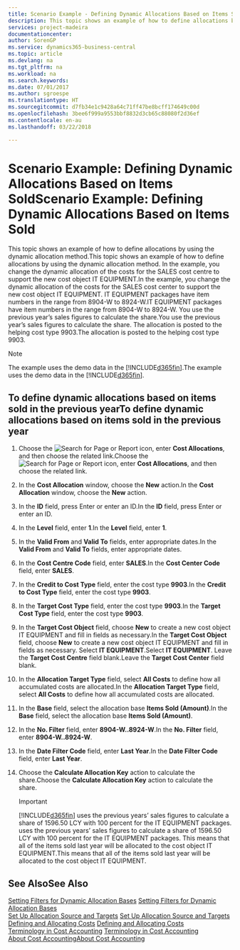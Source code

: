 ```yaml
---
title: Scenario Example - Defining Dynamic Allocations Based on Items Sold | Microsoft Docs
description: This topic shows an example of how to define allocations by using the dynamic allocation method.
services: project-madeira
documentationcenter: 
author: SorenGP
ms.service: dynamics365-business-central
ms.topic: article
ms.devlang: na
ms.tgt_pltfrm: na
ms.workload: na
ms.search.keywords: 
ms.date: 07/01/2017
ms.author: sgroespe
ms.translationtype: HT
ms.sourcegitcommit: d7fb34e1c9428a64c71ff47be8bcff174649c00d
ms.openlocfilehash: 3bee6f999a9553bbf8832d3cb65c88080f2d36ef
ms.contentlocale: en-au
ms.lasthandoff: 03/22/2018

---
```

# <a name="scenario-example-defining-dynamic-allocations-based-on-items-sold"></a><span data-ttu-id="698cb-103">Scenario Example: Defining Dynamic Allocations Based on Items Sold</span><span class="sxs-lookup"><span data-stu-id="698cb-103">Scenario Example: Defining Dynamic Allocations Based on Items Sold</span></span>
<span data-ttu-id="698cb-104">This topic shows an example of how to define allocations by using the dynamic allocation method.</span><span class="sxs-lookup"><span data-stu-id="698cb-104">This topic shows an example of how to define allocations by using the dynamic allocation method.</span></span> <span data-ttu-id="698cb-105">In the example, you change the dynamic allocation of the costs for the SALES cost centre to support the new cost object IT EQUIPMENT.</span><span class="sxs-lookup"><span data-stu-id="698cb-105">In the example, you change the dynamic allocation of the costs for the SALES cost center to support the new cost object IT EQUIPMENT.</span></span> <span data-ttu-id="698cb-106">IT EQUIPMENT packages have item numbers in the range from 8904-W to 8924-W.</span><span class="sxs-lookup"><span data-stu-id="698cb-106">IT EQUIPMENT packages have item numbers in the range from 8904-W to 8924-W.</span></span> <span data-ttu-id="698cb-107">You use the previous year’s sales figures to calculate the share.</span><span class="sxs-lookup"><span data-stu-id="698cb-107">You use the previous year’s sales figures to calculate the share.</span></span> <span data-ttu-id="698cb-108">The allocation is posted to the helping cost type 9903.</span><span class="sxs-lookup"><span data-stu-id="698cb-108">The allocation is posted to the helping cost type 9903.</span></span>  

> [!NOTE]  
>  <span data-ttu-id="698cb-109">The example uses the demo data in the [!INCLUDE[d365fin](includes/d365fin_md.md)].</span><span class="sxs-lookup"><span data-stu-id="698cb-109">The example uses the demo data in the [!INCLUDE[d365fin](includes/d365fin_md.md)].</span></span>  

## <a name="to-define-dynamic-allocations-based-on-items-sold-in-the-previous-year"></a><span data-ttu-id="698cb-110">To define dynamic allocations based on items sold in the previous year</span><span class="sxs-lookup"><span data-stu-id="698cb-110">To define dynamic allocations based on items sold in the previous year</span></span>  

1.  <span data-ttu-id="698cb-111">Choose the ![Search for Page or Report](media/ui-search/search_small.png "Search for Page or Report icon") icon, enter **Cost Allocations**, and then choose the related link.</span><span class="sxs-lookup"><span data-stu-id="698cb-111">Choose the ![Search for Page or Report](media/ui-search/search_small.png "Search for Page or Report icon") icon, enter **Cost Allocations**, and then choose the related link.</span></span>  
2.  <span data-ttu-id="698cb-112">In the **Cost Allocation** window, choose the **New** action.</span><span class="sxs-lookup"><span data-stu-id="698cb-112">In the **Cost Allocation** window, choose the **New** action.</span></span>  
3.  <span data-ttu-id="698cb-113">In the **ID** field, press Enter or enter an ID.</span><span class="sxs-lookup"><span data-stu-id="698cb-113">In the **ID** field, press Enter or enter an ID.</span></span>  
4.  <span data-ttu-id="698cb-114">In the **Level** field, enter **1**.</span><span class="sxs-lookup"><span data-stu-id="698cb-114">In the **Level** field, enter **1**.</span></span>  
5.  <span data-ttu-id="698cb-115">In the **Valid From** and **Valid To** fields, enter appropriate dates.</span><span class="sxs-lookup"><span data-stu-id="698cb-115">In the **Valid From** and **Valid To** fields, enter appropriate dates.</span></span>  
6.  <span data-ttu-id="698cb-116">In the **Cost Centre Code** field, enter **SALES**.</span><span class="sxs-lookup"><span data-stu-id="698cb-116">In the **Cost Center Code** field, enter **SALES**.</span></span>  
7.  <span data-ttu-id="698cb-117">In the **Credit to Cost Type** field, enter the cost type **9903**.</span><span class="sxs-lookup"><span data-stu-id="698cb-117">In the **Credit to Cost Type** field, enter the cost type **9903**.</span></span>  
8.  <span data-ttu-id="698cb-118">In the **Target Cost Type** field, enter the cost type **9903**.</span><span class="sxs-lookup"><span data-stu-id="698cb-118">In the **Target Cost Type** field, enter the cost type **9903**.</span></span>  
9. <span data-ttu-id="698cb-119">In the **Target Cost Object** field, choose **New** to create a new cost object IT EQUIPMENT and fill in fields as necessary.</span><span class="sxs-lookup"><span data-stu-id="698cb-119">In the **Target Cost Object** field, choose **New** to create a new cost object IT EQUIPMENT and fill in fields as necessary.</span></span> <span data-ttu-id="698cb-120">Select **IT EQUIPMENT**.</span><span class="sxs-lookup"><span data-stu-id="698cb-120">Select **IT EQUIPMENT**.</span></span> <span data-ttu-id="698cb-121">Leave the **Target Cost Centre** field blank.</span><span class="sxs-lookup"><span data-stu-id="698cb-121">Leave the **Target Cost Center** field blank.</span></span>  
10. <span data-ttu-id="698cb-122">In the **Allocation Target Type** field, select **All Costs** to define how all accumulated costs are allocated.</span><span class="sxs-lookup"><span data-stu-id="698cb-122">In the **Allocation Target Type** field, select **All Costs** to define how all accumulated costs are allocated.</span></span>  
11. <span data-ttu-id="698cb-123">In the **Base** field, select the allocation base **Items Sold (Amount)**.</span><span class="sxs-lookup"><span data-stu-id="698cb-123">In the **Base** field, select the allocation base **Items Sold (Amount)**.</span></span>  
12. <span data-ttu-id="698cb-124">In the **No. Filter** field, enter **8904-W..8924-W**.</span><span class="sxs-lookup"><span data-stu-id="698cb-124">In the **No. Filter** field, enter **8904-W..8924-W**.</span></span>  
13. <span data-ttu-id="698cb-125">In the **Date Filter Code** field, enter **Last Year**.</span><span class="sxs-lookup"><span data-stu-id="698cb-125">In the **Date Filter Code** field, enter **Last Year**.</span></span>  
14. <span data-ttu-id="698cb-126">Choose the **Calculate Allocation Key** action to calculate the share.</span><span class="sxs-lookup"><span data-stu-id="698cb-126">Choose the **Calculate Allocation Key** action to calculate the share.</span></span>  

    > [!IMPORTANT]  
    >  [!INCLUDE[d365fin](includes/d365fin_md.md)]<span data-ttu-id="698cb-127"> uses the previous years’ sales figures to calculate a share of 1596.50 LCY with 100 percent for the IT EQUIPMENT packages.</span><span class="sxs-lookup"><span data-stu-id="698cb-127"> uses the previous years’ sales figures to calculate a share of 1596.50 LCY with 100 percent for the IT EQUIPMENT packages.</span></span> <span data-ttu-id="698cb-128">This means that all of the items sold last year will be allocated to the cost object IT EQUIPMENT.</span><span class="sxs-lookup"><span data-stu-id="698cb-128">This means that all of the items sold last year will be allocated to the cost object IT EQUIPMENT.</span></span>  

## <a name="see-also"></a><span data-ttu-id="698cb-129">See Also</span><span class="sxs-lookup"><span data-stu-id="698cb-129">See Also</span></span>  
 <span data-ttu-id="698cb-130">[Setting Filters for Dynamic Allocation Bases](finance-setting-filters-for-dynamic-allocation-bases.md) </span><span class="sxs-lookup"><span data-stu-id="698cb-130">[Setting Filters for Dynamic Allocation Bases](finance-setting-filters-for-dynamic-allocation-bases.md) </span></span>  
 <span data-ttu-id="698cb-131">[Set Up Allocation Source and Targets](finance-how-to-set-up-allocation-source-and-targets.md) </span><span class="sxs-lookup"><span data-stu-id="698cb-131">[Set Up Allocation Source and Targets](finance-how-to-set-up-allocation-source-and-targets.md) </span></span>  
 <span data-ttu-id="698cb-132">[Defining and Allocating Costs](finance-define-and-allocate-costs.md) </span><span class="sxs-lookup"><span data-stu-id="698cb-132">[Defining and Allocating Costs](finance-define-and-allocate-costs.md) </span></span>  
 <span data-ttu-id="698cb-133">[Terminology in Cost Accounting](finance-terminology-in-cost-accounting.md) </span><span class="sxs-lookup"><span data-stu-id="698cb-133">[Terminology in Cost Accounting](finance-terminology-in-cost-accounting.md) </span></span>  
 [<span data-ttu-id="698cb-134">About Cost Accounting</span><span class="sxs-lookup"><span data-stu-id="698cb-134">About Cost Accounting</span></span>](finance-about-cost-accounting.md)

